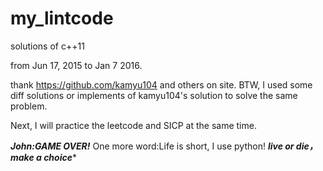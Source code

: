 # my_lintcode
solutions of c++11

from Jun 17, 2015 to Jan 7 2016.

thank https://github.com/kamyu104 and others on site.
BTW, I used some diff solutions or implements of kamyu104's solution to solve the same problem.

Next, I will practice the leetcode and SICP at the same time.

*************John:GAME OVER!*************
One more word:Life is short, I use python!
*******live or die，make a choice********


